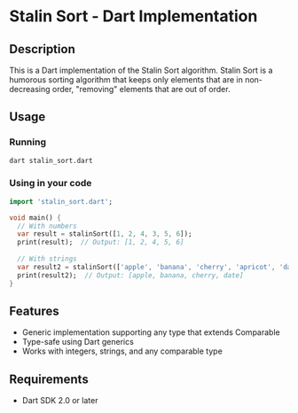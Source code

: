 # Stalin Sort - Dart Implementation

## Description
This is a Dart implementation of the Stalin Sort algorithm. Stalin Sort is a humorous sorting algorithm that keeps only elements that are in non-decreasing order, "removing" elements that are out of order.

## Usage

### Running
```bash
dart stalin_sort.dart
```

### Using in your code
```dart
import 'stalin_sort.dart';

void main() {
  // With numbers
  var result = stalinSort([1, 2, 4, 3, 5, 6]);
  print(result);  // Output: [1, 2, 4, 5, 6]
  
  // With strings
  var result2 = stalinSort(['apple', 'banana', 'cherry', 'apricot', 'date']);
  print(result2);  // Output: [apple, banana, cherry, date]
}
```

## Features
- Generic implementation supporting any type that extends Comparable
- Type-safe using Dart generics
- Works with integers, strings, and any comparable type

## Requirements
- Dart SDK 2.0 or later

